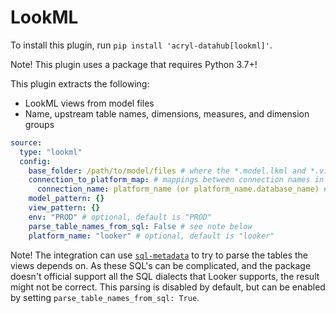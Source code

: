 # LookML

To install this plugin, run `pip install 'acryl-datahub[lookml]'`.

Note! This plugin uses a package that requires Python 3.7+!

This plugin extracts the following:

- LookML views from model files
- Name, upstream table names, dimensions, measures, and dimension groups

```yml
source:
  type: "lookml"
  config:
    base_folder: /path/to/model/files # where the *.model.lkml and *.view.lkml files are stored
    connection_to_platform_map: # mappings between connection names in the model files to platform names
      connection_name: platform_name (or platform_name.database_name) # for ex. my_snowflake_conn: snowflake.my_database
    model_pattern: {}
    view_pattern: {}
    env: "PROD" # optional, default is "PROD"
    parse_table_names_from_sql: False # see note below
    platform_name: "looker" # optional, default is "looker"
```

Note! The integration can use [`sql-metadata`](https://pypi.org/project/sql-metadata/) to try to parse the tables the
views depends on. As these SQL's can be complicated, and the package doesn't official support all the SQL dialects that
Looker supports, the result might not be correct. This parsing is disabled by default, but can be enabled by setting
`parse_table_names_from_sql: True`.
